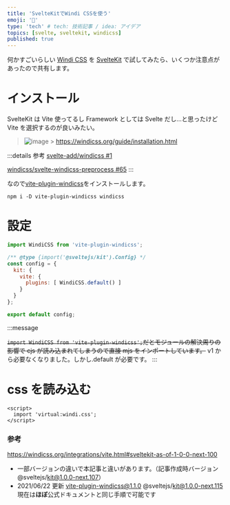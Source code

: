 ```yaml
---
title: 'SvelteKitでWindi CSSを使う'
emoji: '🌟'
type: 'tech' # tech: 技術記事 / idea: アイデア
topics: [svelte, sveltekit, windicss]
published: true
---
```


何かすごいらしい [Windi CSS](https://windicss.org/) を [SvelteKit](https://kit.svelte.dev/) で試してみたら、いくつか注意点があったので共有します。

# インストール

SvelteKit は Vite 使ってるし Framework としては Svelte だし...と思ったけど Vite を選択するのが良いみたい。

> ![image](https://user-images.githubusercontent.com/38714187/118356010-2c790e00-b5ae-11eb-92da-74b6e546e8ba.png) > https://windicss.org/guide/installation.html

:::details 参考
[svelte-add/windicss #1](https://github.com/svelte-add/windicss/issues/1)

[windicss/svelte-windicss-preprocess #65](https://github.com/windicss/svelte-windicss-preprocess/issues/65)
:::

なので[vite-plugin-windicss](https://windicss.org/integrations/vite.html)をインストールします。

```shell
npm i -D vite-plugin-windicss windicss
```

# 設定

```js:svelte.config.js
import WindiCSS from 'vite-plugin-windicss';

/** @type {import('@sveltejs/kit').Config} */
const config = {
  kit: {
    vite: {
      plugins: [ WindiCSS.default() ]
    }
  }
};

export default config;
```

:::message

~~`import WindiCSS from 'vite-plugin-windicss';`だとモジュールの解決周りの影響で cjs が読み込まれてしまうので直接 mjs をインポートしています。~~
v1 から必要なくなりました。しかし.default が必要です。
:::

# css を読み込む

```js:src/routes/__layout.svelte
<script>
  import 'virtual:windi.css';
</script>
```

### 参考

https://windicss.org/integrations/vite.html#sveltekit-as-of-1-0-0-next-100

- 一部バージョンの違いで本記事と違いがあります。（記事作成時バージョン @sveltejs/kit@1.0.0-next.107）
- 2021/06/22 更新 vite-plugin-windicss@1.1.0 @sveltejs/kit@1.0.0-next.115 現在は**ほぼ**公式ドキュメントと同じ手順で可能です
